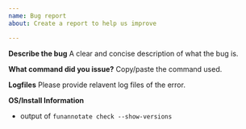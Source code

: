 ```yaml
---
name: Bug report
about: Create a report to help us improve

---
```


**Describe the bug**
A clear and concise description of what the bug is.

**What command did you issue?**
Copy/paste the command used.

**Logfiles**
Please provide relavent log files of the error. 

**OS/Install Information**
 -  output of `funannotate check --show-versions`

